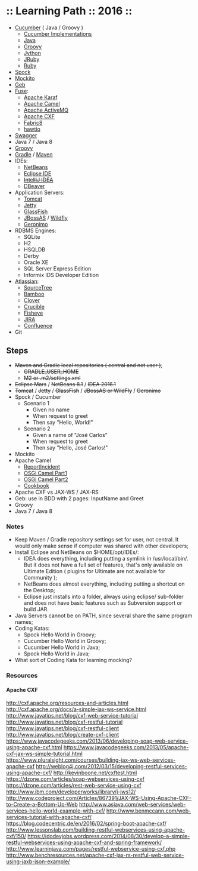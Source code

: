 :: Learning Path :: 2016 ::
===========================

- [Cucumber](https://cucumber.io/) ( Java / Groovy )
  - [Cucumber Implementations](https://cucumber.io/docs#installation)
  - [Java](https://cucumber.io/docs/reference/jvm#java)
  - [Groovy](https://cucumber.io/docs/reference/jvm#groovy)
  - [Jython](https://cucumber.io/docs/reference/jvm#jython)
  - [JRuby](https://cucumber.io/docs/reference/jvm#jruby)
  - [Ruby](https://cucumber.io/docs/reference/ruby)
- [Spock](https://code.google.com/archive/p/spock/)
- [Mockito](http://mockito.org/)
- [Geb](http://www.gebish.org/)
- [Fuse](https://www.jboss.org/products/fuse/overview/):
  - [Apache Karaf](http://karaf.apache.org/)
  - [Apache Camel](http://camel.apache.org/)
  - [Apache ActiveMQ](http://activemq.apache.org/)
  - [Apache CXF](http://cxf.apache.org/)
  - [Fabric8](http://fabric8.io/)
  - [hawtio](http://hawt.io/)
- [Swagger](http://swagger.io/)
- Java 7 / Java 8
- [Groovy](http://www.groovy-lang.org/)
- [Gradle](http://gradle.org/) / [Maven](https://maven.apache.org/)
- IDEs:
  - [NetBeans](https://netbeans.org/)
  - [Eclipse IDE](https://www.eclipse.org/ide/)
  - ~~[IntelliJ IDEA](https://www.jetbrains.com/idea/)~~
  - [DBeaver](http://dbeaver.jkiss.org/)
- Application Servers:
  - [Tomcat](http://tomcat.apache.org/)
  - [Jetty](http://www.eclipse.org/jetty/)
  - [GlassFish](https://glassfish.java.net/)
  - [JBossAS](http://jbossas.jboss.org/) / [Wildfly](http://wildfly.org/)
  - [Geronimo](http://geronimo.apache.org/)
- RDBMS Engines:
  - SQLite
  - H2
  - HSQLDB
  - Derby
  - Oracle XE
  - SQL Server Express Edition
  - Informix IDS Developer Edition
- [Atlassian](https://www.atlassian.com/):
  - [SourceTree](https://www.atlassian.com/software/sourcetree)
  - [Bamboo](https://www.atlassian.com/software/bamboo)
  - [Clover](https://www.atlassian.com/software/clover)
  - [Crucible](https://www.atlassian.com/software/crucible)
  - [Fisheye](https://www.atlassian.com/software/fisheye)
  - [JIRA](https://www.atlassian.com/software/jira)
  - [Confluence](https://www.atlassian.com/software/confluence)
- Git

## Steps

- ~~Maven and Gradle local repositories ( central and not user )~~;
  - ~~GRADLE_USER_HOME~~
  - ~~M2 or .m2/settings.xml~~
- ~~Eclipse Mars~~ / ~~NetBeans 8.1~~ / ~~IDEA 2016.1~~
- ~~Tomcat~~ / ~~Jetty~~ / ~~GlassFish~~ / ~~JBossAS or WildFly~~ / ~~Geronimo~~
- Spock / Cucumber
  - Scenario 1
      - Given no name
      - When request to greet
      - Then say "Hello, World!"
  - Scenario 2
      - Given a name of "José Carlos"
      - When request to greet
      - Then say "Hello, José Carlos!"
- Mockito
- Apache Camel
  - [ReportIncident](http://camel.apache.org/tutorial-example-reportincident.html)
  - [OSGi Camel Part1](http://camel.apache.org/tutorial-osgi-camel-part1.html)
  - [OSGi Camel Part2](http://camel.apache.org/tutorial-osgi-camel-part2.html)
  - [Cookbook](http://camel.apache.org/cookbook.html)
- Apache CXF vs JAX-WS / JAX-RS
- Geb: use in BDD with 2 pages: InputName and Greet
- Groovy
- Java 7 / Java 8

### Notes

- Keep Maven / Gradle repository settings set for user, not central. It would only make sense if computer was shared with other developers;
- Install Eclipse and NetBeans on $HOME/opt/IDEs/:
  - IDEA does everything, including putting a symlink in /usr/local/bin/. But it does not have a full set of features, that's only available on Ultimate Edition ( plugins for Ultimate are not available for Community );
  - NetBeans does almost everything, including putting a shortcut on the Desktop;
  - Eclipse just installs into a folder, always using eclipse/ sub-folder and does not have basic features such as Subversion support or build JAR.
- Java Servers cannot be on PATH, since several share the same program names;
- Coding Katas:
  - Spock Hello World in Groovy;
  - Cucumber Hello World in Groovy;
  - Cucumber Hello World in Java;
  - Spock Hello World in Java;
- What sort of Coding Kata for learning mocking?

### Resources

#### Apache CXF

http://cxf.apache.org/resources-and-articles.html
http://cxf.apache.org/docs/a-simple-jax-ws-service.html
http://www.javatips.net/blog/cxf-web-service-tutorial
http://www.javatips.net/blog/cxf-restful-tutorial
http://www.javatips.net/blog/cxf-restful-client
http://www.javatips.net/blog/create-cxf-client
https://www.javacodegeeks.com/2013/06/developing-soap-web-service-using-apache-cxf.html
https://www.javacodegeeks.com/2013/05/apache-cxf-jax-ws-simple-tutorial.html
https://www.pluralsight.com/courses/building-jax-ws-web-services-apache-cxf
http://weblog4j.com/2012/03/15/developing-restful-services-using-apache-cxf/
http://kevinboone.net/cxftest.html
https://dzone.com/articles/soap-webservices-using-cxf
https://dzone.com/articles/rest-web-service-using-cxf
http://www.ibm.com/developerworks/library/j-jws12/
http://www.codeproject.com/Articles/867391/JAX-WS-Using-Apache-CXF-to-Create-a-Bottom-Up-Web
http://www.asjava.com/web-services/web-services-hello-world-example-with-cxf/
http://www.benmccann.com/web-services-tutorial-with-apache-cxf/
https://blog.codecentric.de/en/2016/02/spring-boot-apache-cxf/
http://www.lessonslab.com/building-restful-webservices-using-apache-cxf/150/
https://idodevjobs.wordpress.com/2014/08/30/develop-a-simple-restful-webservices-using-apache-cxf-and-spring-framework/
http://www.learninjava.com/pages/restful-webservice-using-cxf.php
http://www.benchresources.net/apache-cxf-jax-rs-restful-web-service-using-jaxb-json-example/
